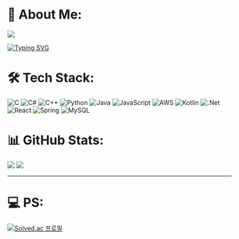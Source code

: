 # 💫 About Me:
[![](https://visitcount.itsvg.in/api?id=Goder-0&icon=0&color=0)](https://visitcount.itsvg.in)

[![Typing SVG](https://readme-typing-svg.demolab.com?font=Fira+Code&pause=1000&color=1116A2&width=435&lines=I+want+to+be+Good+Coder)](https://git.io/typing-svg)

# 🛠 Tech Stack:
![C](https://img.shields.io/badge/c-%2300599C.svg?style=for-the-badge&logo=c&logoColor=white) ![C#](https://img.shields.io/badge/c%23-%23239120.svg?style=for-the-badge&logo=c-sharp&logoColor=white) ![C++](https://img.shields.io/badge/c++-%2300599C.svg?style=for-the-badge&logo=c%2B%2B&logoColor=white) ![Python](https://img.shields.io/badge/python-3670A0?style=for-the-badge&logo=python&logoColor=ffdd54) ![Java](https://img.shields.io/badge/java-%23ED8B00.svg?style=for-the-badge&logo=java&logoColor=white) ![JavaScript](https://img.shields.io/badge/javascript-%23323330.svg?style=for-the-badge&logo=javascript&logoColor=%23F7DF1E) ![AWS](https://img.shields.io/badge/AWS-%23FF9900.svg?style=for-the-badge&logo=amazon-aws&logoColor=white) ![Kotlin](https://img.shields.io/badge/kotlin-%230095D5.svg?style=for-the-badge&logo=kotlin&logoColor=white) ![.Net](https://img.shields.io/badge/.NET-5C2D91?style=for-the-badge&logo=.net&logoColor=white) ![React](https://img.shields.io/badge/react-%2320232a.svg?style=for-the-badge&logo=react&logoColor=%2361DAFB) ![Spring](https://img.shields.io/badge/spring-%236DB33F.svg?style=for-the-badge&logo=spring&logoColor=white) ![MySQL](https://img.shields.io/badge/mysql-%2300f.svg?style=for-the-badge&logo=mysql&logoColor=white)
# 📊 GitHub Stats:
![](https://github-readme-stats.vercel.app/api?username=Goder-0&theme=tokyonight&hide_border=false&show_icons=true&include_all_commits=false&count_private=false)
![](https://github-readme-stats.vercel.app/api/top-langs/?username=Goder-0&theme=tokyonight&hide_border=false&include_all_commits=false&count_private=false&layout=compact)
<!-- ![](https://github-readme-streak-stats.herokuapp.com/?user=Goder-0&theme=tokyonight&hide_border=false) -->

<!-- Proudly created with GPRM ( https://gprm.itsvg.in ) -->

---
# 💻 PS:
[![Solved.ac
프로필](http://mazassumnida.wtf/api/v2/generate_badge?boj=goder0)](https://solved.ac/goder0)
